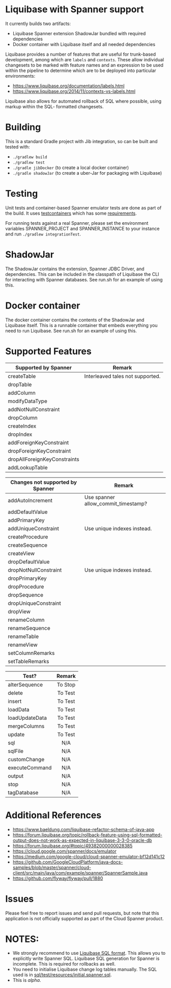 # Liquibase with Spanner support
It currently builds two artifacts:

* Liquibase Spanner extension ShadowJar bundled with required dependencies
* Docker container with Liquibase itself and all needed dependencies

Liquibase provides a number of features that are useful for trunk-based development,
among which are `labels` and `contexts`. These allow individual changesets to be marked with 
feature names and an expression to be used within the pipeline to determine which are to be
deployed into particular environments:

* https://www.liquibase.org/documentation/labels.html
* https://www.liquibase.org/2014/11/contexts-vs-labels.html

Liquibase also allows for automated rollback of SQL where possible, using markup within the SQL-
formatted changesets.

# Building
This is a standard Gradle project with Jib integration, so can be built and tested with:
* `./gradlew build`
* `./gradlew test`
* `./gradle jibDocker` (to create a local docker container)
* `./gradle shadowJar` (to create a uber-Jar for packaging with Liquibase)

# Testing
Unit tests and container-based Spanner emulator tests are done as part of the build. It uses
[testcontainers](www.testcontainers.org) which has some [requirements](https://www.testcontainers.org/supported_docker_environment/).

For running tests against a real Spanner, please set the environment variables SPANNER_PROJECT and
SPANNER_INSTANCE to your instance and run `./gradlew integrationTest`.

# ShadowJar
The ShadowJar contains the extension, Spanner JDBC Driver, and dependencies. This can be included
in the classpath of Liquibase the CLI for interacting with Spanner databases. See run.sh for an
example of using this.

# Docker container
The docker container contains the contents of the ShadowJar and Liquibase itself. This is a runnable
container that embeds everything you need to run Liquibase. See run.sh for an example of using
this.

# Supported Features

| Supported by Spanner             | Remark                                 |
| -------------------------------- | -------------------------------------- |
| createTable                      | Interleaved tales not supported.       |
| dropTable                        |                                        |
| addColumn                        |                                        |
| modifyDataType                   |                                        |
| addNotNullConstraint             |                                        |
| dropColumn                       |                                        |
| createIndex                      |                                        |
| dropIndex                        |                                        |
| addForeignKeyConstraint          |                                        |
| dropForeignKeyConstraint         |                                        |
| dropAllForeignKeyConstraints     |                                        |
| addLookupTable                   |                                        |

| Changes not supported by Spanner | Remark                              |
| -------------------------------- | ----------------------------------- |
| addAutoIncrement                 | Use spanner allow_commit_timestamp? |
| addDefaultValue                  |                                     |
| addPrimaryKey                    |                                     |
| addUniqueConstraint              | Use unique indexes instead.         |
| createProcedure                  |                                     |
| createSequence                   |                                     |
| createView                       |                                     |
| dropDefaultValue                 |                                     |
| dropNotNullConstraint            | Use unique indexes instead.         |
| dropPrimaryKey                   |                                     |
| dropProcedure                    |                                     |
| dropSequence                     |                                     |
| dropUniqueConstraint             |                                     |
| dropView                         |                                     |
| renameColumn                     |                                     |
| renameSequence                   |                                     |
| renameTable                      |                                     |
| renameView                       |                                     |
| setColumnRemarks                 |                                     |
| setTableRemarks                  |                                     |


| Test?                            | Remark  |
| -------------------------------- |:-------:|
| alterSequence                    | To Stop |
| delete                           | To Test |
| insert                           | To Test |
| loadData                         | To Test |
| loadUpdateData                   | To Test |
| mergeColumns                     | To Test |
| update                           | To Test |
| sql                              | N/A     |
| sqlFile                          | N/A     |
| customChange                     | N/A     |
| executeCommand                   | N/A     |
| output                           | N/A     |
| stop                             | N/A     |
| tagDatabase                      | N/A     |



# Additional References
* https://www.baeldung.com/liquibase-refactor-schema-of-java-app
* https://forum.liquibase.org/topic/rollback-feature-using-sql-formatted-output-does-not-work-as-expected-in-liquibase-3-3-0-oracle-db
* https://forum.liquibase.org/#topic/49382000000028385
* https://cloud.google.com/spanner/docs/emulator
* https://medium.com/google-cloud/cloud-spanner-emulator-bf12d141c12
* https://github.com/GoogleCloudPlatform/java-docs-samples/blob/master/spanner/cloud-client/src/main/java/com/example/spanner/SpannerSample.java
* https://github.com/flyway/flyway/pull/1880

# Issues
Please feel free to report issues and send pull requests, but note that this application is not officially supported as part of the Cloud Spanner product.

# NOTES:

 * We strongly recommend to use [Liquibase SQL format](https://docs.liquibase.com/concepts/basic/sql-format.html). This allows
   you to explicitly write Spanner SQL. Liquibase SQL generation for Spanner is incomplete. This is required for rollbacks as well.
 * You need to initialise Liquibase change log tables manually. The SQL used is in [sql/test/resources/initial.spanner.sql](sql/test/resources/initial.spanner.sql).
 * This is *alpha*.

